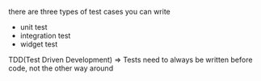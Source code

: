 there are three types of test cases you can write

- unit test
- integration test
- widget test

TDD(Test Driven Development) => Tests need to always be written before code, not the other way around
